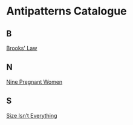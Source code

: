 # Antipatterns Catalogue
## B
[Brooks' Law](catalogue/Brooks_Law.md)
## N
[Nine Pregnant Women](catalogue/Nine_Pregnant_Women.md)
## S
[Size Isn’t Everything](catalogue/Brooks_Law.md)
